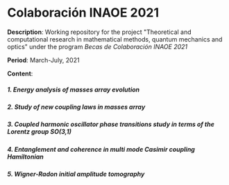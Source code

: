 # Colaboración INAOE 2021

**Description**: Working repository for the project "Theoretical and computational research in mathematical methods, quantum mechanics and optics" under the program _Becas de Colaboración INAOE 2021_

**Period**: March-July, 2021

**Content**: 

##### 1. Energy analysis of masses array evolution

##### 2. Study of new coupling laws in masses array

##### 3. Coupled harmonic oscillator phase transitions study in terms of the Lorentz group _**SO(3,1)**_

##### 4. Entanglement and coherence in multi mode Casimir coupling Hamiltonian

##### 5. Wigner-Radon initial amplitude tomography

